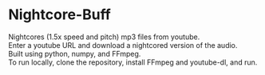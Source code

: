 # Nightcore-Buff
Nightcores (1.5x speed and pitch) mp3 files from youtube. 
<br> Enter a youtube URL and download a nightcored version of the audio.
<br>
Built using python, numpy, and FFmpeg.
<br>
To run locally, clone the repository, install FFmpeg and youtube-dl, and run.
